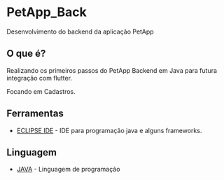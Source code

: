 # PetApp_Back

Desenvolvimento do backend da aplicação PetApp

## O que é?

Realizando os primeiros passos do PetApp Backend em Java para futura integração com flutter.

Focando em Cadastros.

## Ferramentas

* [ECLIPSE IDE](https://www.eclipse.org/downloads/) - IDE para programação java e alguns frameworks.

## Linguagem

* [JAVA](https://docs.oracle.com/javase/tutorial/) - Linguagem de programação
